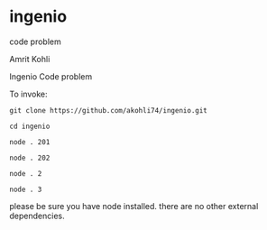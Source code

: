 # ingenio
code problem

Amrit Kohli

Ingenio Code problem

To invoke:

`git clone https://github.com/akohli74/ingenio.git`

`cd ingenio`

`node . 201`

`node . 202`


`node . 2`

`node . 3`


please be sure you have node installed.  there are no other external dependencies.
